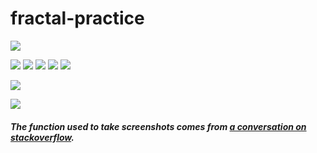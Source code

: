 # fractal-practice

![](rug.gif)

![](supplemental/old_rug_4096.gif)
![](supplemental/old_rug_12288.gif)
![](supplemental/old_rug_20480.gif)
![](supplemental/old_rug_28672.gif)
![](supplemental/old_rug_32768.gif)

![](supplemental/animatetri.gif)

![](supplemental/cantor_1018.gif)

##### The function used to take screenshots comes from [a conversation on stackoverflow](https://stackoverflow.com/questions/9886274/how-can-i-convert-canvas-content-to-an-image).

